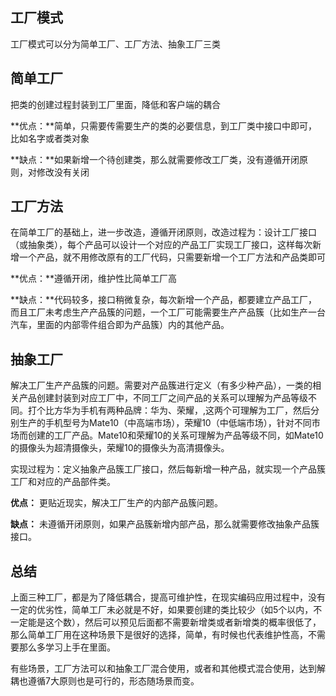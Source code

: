 ## 工厂模式

工厂模式可以分为简单工厂、工厂方法、抽象工厂三类



## 简单工厂

把类的创建过程封装到工厂里面，降低和客户端的耦合

**优点：**简单，只需要传需要生产的类的必要信息，到工厂类中接口中即可，比如名字或者类对象

**缺点：**如果新增一个待创建类，那么就需要修改工厂类，没有遵循开闭原则，对修改没有关闭



## 工厂方法

在简单工厂的基础上，进一步改造，遵循开闭原则，改造过程为：设计工厂接口（或抽象类），每个产品可以设计一个对应的产品工厂实现工厂接口，这样每次新增一个产品，就不用修改原有的工厂代码，只需要新增一个工厂方法和产品类即可

**优点：**遵循开闭，维护性比简单工厂高

**缺点：**代码较多，接口稍微复杂，每次新增一个产品，都要建立产品工厂，而且工厂未考虑生产产品簇的问题，一个工厂可能需要生产产品簇（比如生产一台汽车，里面的内部零件组合即为产品簇）内的其他产品。



## 抽象工厂

解决工厂生产产品簇的问题。需要对产品簇进行定义（有多少种产品），一类的相关产品创建封装到对应工厂中，不同工厂之间产品的关系可以理解为产品等级不同。打个比方华为手机有两种品牌：华为、荣耀，,这两个可理解为工厂，然后分别生产的手机型号为Mate10（中高端市场），荣耀10（中低端市场），针对不同市场而创建的工厂产品。Mate10和荣耀10的关系可理解为产品等级不同，如Mate10的摄像头为超清摄像头，荣耀10的摄像头为高清摄像头。

实现过程为：定义抽象产品簇工厂接口，然后每新增一种产品，就实现一个产品簇工厂和对应的产品部件类。

**优点：** 更贴近现实，解决工厂生产的内部产品簇问题。

**缺点：** 未遵循开闭原则，如果产品簇新增内部产品，那么就需要修改抽象产品簇接口。



## 总结

​        上面三种工厂，都是为了降低耦合，提高可维护性，在现实编码应用过程中，没有一定的优劣性，简单工厂未必就是不好，如果要创建的类比较少（如5个以内，不一定能是这个数），然后可以预见后面都不需要新增类或者新增类的概率很低了，那么简单工厂用在这种场景下是很好的选择，简单，有时候也代表维护性高，不需要那么多学习上手在里面。

​       有些场景，工厂方法可以和抽象工厂混合使用，或者和其他模式混合使用，达到解耦也遵循7大原则也是可行的，形态随场景而变。